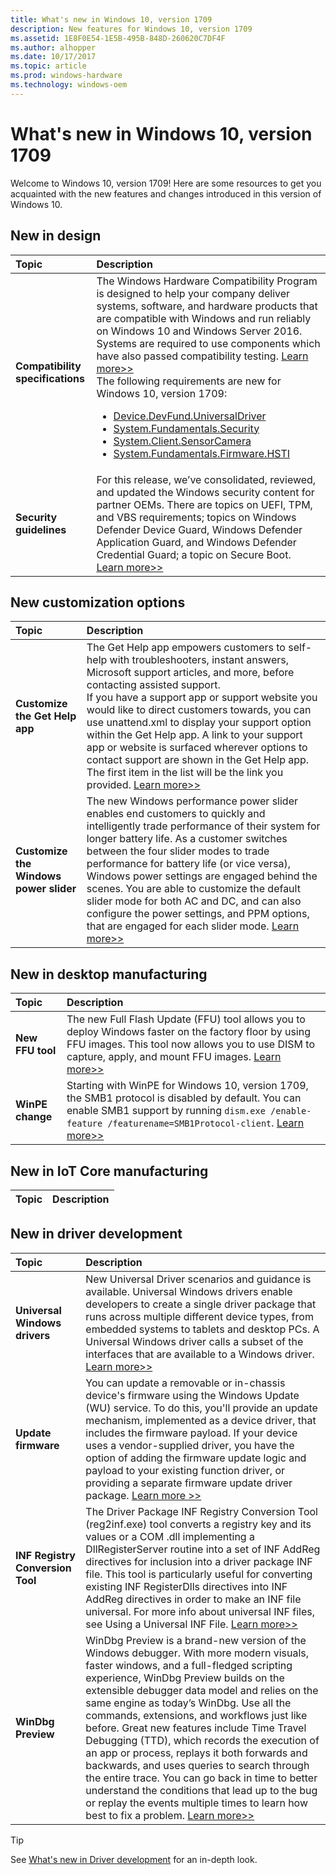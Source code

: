 ```yaml
---
title: What's new in Windows 10, version 1709
description: New features for Windows 10, version 1709
ms.assetid: 1E8F0E54-1E5B-495B-848D-260620C7DF4F
ms.author: alhopper
ms.date: 10/17/2017
ms.topic: article
ms.prod: windows-hardware
ms.technology: windows-oem
---
```

# What's new in Windows 10, version 1709

Welcome to Windows 10, version 1709! Here are some resources to get you acquainted with the new features and changes introduced in this version of Windows 10.

## New in design

| Topic                                      | Description                                                                                             |
|:-------------------------------------------|:--------------------------------------------------------------------------------------------------------|
| **Compatibility specifications** | The Windows Hardware Compatibility Program is designed to help your company deliver systems, software, and hardware products that are compatible with Windows and run reliably on Windows 10 and Windows Server 2016. Systems are required to use components which have also passed compatibility testing. [Learn more>>](https://docs.microsoft.com/en-us/windows-hardware/design/compatibility/1709)<br/> The following requirements are new for Windows 10, version 1709: <br/><ul><li>[Device.DevFund.UniversalDriver](https://docs.microsoft.com/en-us/windows-hardware/design/compatibility/1709/device-devfund#Device.DevFund.UniversalDriver)</li><li>  [System.Fundamentals.Security](https://docs.microsoft.com/en-us/windows-hardware/design/compatibility/1709/systems#systemfundamentalssecurity)</li><li>[System.Client.SensorCamera](https://docs.microsoft.com/en-us/windows-hardware/design/compatibility/1709/systems#systemclientsensorcamera)</li><li>[System.Fundamentals.Firmware.HSTI](https://docs.microsoft.com/en-us/windows-hardware/design/compatibility/1709/systems#systemfundamentalsfirmware)</li></ul> |
| **Security guidelines** | For this release, we’ve consolidated, reviewed, and updated the Windows security content for partner OEMs. There are topics on UEFI, TPM, and VBS requirements; topics on Windows Defender Device Guard, Windows Defender Application Guard, and Windows Defender Credential Guard; a topic on Secure Boot. [Learn more>>](https://docs.microsoft.com/en-us/windows-hardware/design/device-experiences/oem-security-considerations) |

## New customization options

| Topic                                      | Description                                                                                             |
|:-------------------------------------------|:--------------------------------------------------------------------------------------------------------|
| **Customize the Get Help app**             | The Get Help app empowers customers to self-help with troubleshooters, instant answers, Microsoft support articles, and more, before contacting assisted support.<br/> If you have a support app or support website you would like to direct customers towards, you can use unattend.xml to display your support option within the Get Help app. A link to your support app or website is surfaced wherever options to contact support are shown in the Get Help app. The first item in the list will be the link you provided. [Learn more>>](https://docs.microsoft.com/en-us/windows-hardware/customize/desktop/customize-get-help-app) |
| **Customize the Windows power slider**     | The new Windows performance power slider enables end customers to quickly and intelligently trade performance of their system for longer battery life. As a customer switches between the four slider modes to trade performance for battery life (or vice versa), Windows power settings are engaged behind the scenes. You are able to customize the default slider mode for both AC and DC, and can also configure the power settings, and PPM options, that are engaged for each slider mode. [Learn more>>](https://docs.microsoft.com/en-us/windows-hardware/customize/desktop/customize-power-slider) |

## New in desktop manufacturing

| Topic                                      | Description                                                                                             |
|:-------------------------------------------|:--------------------------------------------------------------------------------------------------------|
| **New FFU tool**         | The new Full Flash Update (FFU) tool allows you to deploy Windows faster on the factory floor by using FFU images. This tool now allows you to use DISM to capture, apply, and mount FFU images. [Learn more>>](https://docs.microsoft.com/en-us/windows-hardware/manufacture/desktop/deploy-windows-using-full-flash-update--ffu)                                    |
| **WinPE change**         | Starting with WinPE for Windows 10, version 1709, the SMB1 protocol is disabled by default. You can enable SMB1 support by running `dism.exe /enable-feature /featurename=SMB1Protocol-client`. [Learn more>>](https://docs.microsoft.com/windows-hardware/manufacture/desktop/winpe-network-drivers-initializing-and-adding-drivers)                                |

## New in IoT Core manufacturing

| Topic                                      | Description                                                                                             |
|:-------------------------------------------|:--------------------------------------------------------------------------------------------------------|

## New in driver development

| Topic                                      | Description                                                                                             |
|:-------------------------------------------|:--------------------------------------------------------------------------------------------------------|
| **Universal Windows drivers** | New Universal Driver scenarios and guidance is available. Universal Windows drivers enable developers to create a single driver package that runs across multiple different device types, from embedded systems to tablets and desktop PCs. A Universal Windows driver calls a subset of the interfaces that are available to a Windows driver. [Learn more>>](https://docs.microsoft.com/en-us/windows-hardware/drivers/develop/getting-started-with-universal-drivers) |
| **Update firmware**   | You can update a removable or in-chassis device's firmware using the Windows Update (WU) service. To do this, you'll provide an update mechanism, implemented as a device driver, that includes the firmware payload. If your device uses a vendor-supplied driver, you have the option of adding the firmware update logic and payload to your existing function driver, or providing a separate firmware update driver package. [Learn more >>](https://docs.microsoft.com/en-us/windows-hardware/drivers/install/updating-device-firmware-using-windows-update) |
| **INF Registry Conversion Tool** | The Driver Package INF Registry Conversion Tool (reg2inf.exe) tool converts a registry key and its values or a COM .dll implementing a DllRegisterServer routine into a set of INF AddReg directives for inclusion into a driver package INF file. This tool is particularly useful for converting existing INF RegisterDlls directives into INF AddReg directives in order to make an INF file universal. For more info about universal INF files, see Using a Universal INF File. [Learn more>>](https://docs.microsoft.com/en-us/windows-hardware/drivers/devtest/reg2inf) |
| **WinDbg Preview**         | WinDbg Preview is a brand-new version of the Windows debugger. With more modern visuals, faster windows, and a full-fledged scripting experience, WinDbg Preview builds on the extensible debugger data model and relies on the same engine as today’s WinDbg. Use all the commands, extensions, and workflows just like before. Great new features include Time Travel Debugging (TTD), which records the execution of an app or process, replays it both forwards and backwards, and uses queries to search through the entire trace. You can go back in time to better understand the conditions that lead up to the bug or replay the events multiple times to learn how best to fix a problem. [Learn more>>](https://docs.microsoft.com/en-us/windows-hardware/drivers/debugger/debugging-using-windbg-preview) |

> [!Tip]
> See [What's new in Driver development](https://docs.microsoft.com/en-us/windows-hardware/drivers/what-s-new-in-driver-development) for an in-depth look.